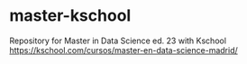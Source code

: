 # master-kschool
Repository for Master in Data Science ed. 23 with Kschool
https://kschool.com/cursos/master-en-data-science-madrid/

